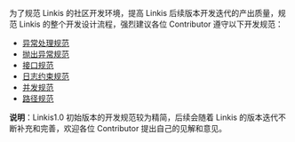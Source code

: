 为了规范 Linkis 的社区开发环境，提高 Linkis 后续版本开发迭代的产出质量，规范 Linkis 的整个开发设计流程，强烈建议各位 Contributor 遵守以下开发规范：

- [异常处理规范](https://github.com/WeBankFinTech/Linkis-Doc/blob/master/zh_CN/Development_Documents/Development_Specification/Exception_Catch.md)
- [抛出异常规范](https://github.com/WeBankFinTech/Linkis-Doc/blob/master/zh_CN/Development_Documents/Development_Specification/Exception_Throws.md)
- [接口规范](https://github.com/WeBankFinTech/Linkis-Doc/blob/master/zh_CN/Development_Documents/Development_Specification/API.md)
- [日志约束规范](https://github.com/WeBankFinTech/Linkis-Doc/blob/master/zh_CN/Development_Documents/Development_Specification/Log.md)
- [并发规范](https://github.com/WeBankFinTech/Linkis-Doc/blob/master/zh_CN/Development_Documents/Development_Specification/Concurrent.md)
- [路径规范](https://github.com/WeBankFinTech/Linkis-Doc/blob/master/zh_CN/Development_Documents/Development_Specification/Path_Usage.md)

**说明**：Linkis1.0 初始版本的开发规范较为精简，后续会随着 Linkis 的版本迭代不断补充和完善，欢迎各位 Contributor 提出自己的见解和意见。



